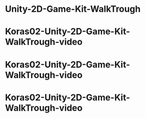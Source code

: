 # Unity-2D-Game-Kit-WalkTrough
# Koras02-Unity-2D-Game-Kit-WalkTrough-video
# Koras02-Unity-2D-Game-Kit-WalkTrough-video
# Koras02-Unity-2D-Game-Kit-WalkTrough-video
